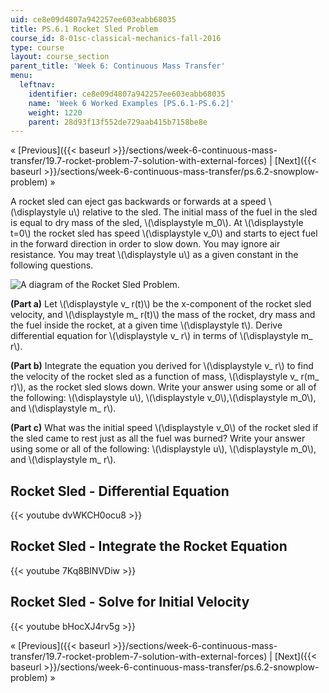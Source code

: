 ```yaml
---
uid: ce8e09d4807a942257ee603eabb68035
title: PS.6.1 Rocket Sled Problem
course_id: 8-01sc-classical-mechanics-fall-2016
type: course
layout: course_section
parent_title: 'Week 6: Continuous Mass Transfer'
menu:
  leftnav:
    identifier: ce8e09d4807a942257ee603eabb68035
    name: 'Week 6 Worked Examples [PS.6.1-PS.6.2]'
    weight: 1220
    parent: 28d93f13f552de729aab415b7158be8e
---
```


« [Previous]({{< baseurl >}}/sections/week-6-continuous-mass-transfer/19.7-rocket-problem-7-solution-with-external-forces) | [Next]({{< baseurl >}}/sections/week-6-continuous-mass-transfer/ps.6.2-snowplow-problem) »

A rocket sled can eject gas backwards or forwards at a speed \\(\\displaystyle u\\) relative to the sled. The initial mass of the fuel in the sled is equal to dry mass of the sled, \\(\\displaystyle m\_0\\). At \\(\\displaystyle t=0\\) the rocket sled has speed \\(\\displaystyle v\_0\\) and starts to eject fuel in the forward direction in order to slow down. You may ignore air resistance. You may treat \\(\\displaystyle u\\) as a given constant in the following questions.

![A diagram of the Rocket Sled Problem.](https://open-learning-course-data-production.s3.amazonaws.com/8-01sc-classical-mechanics-fall-2016/13ada4c5e938ee9670f4a78034edabb0_ls06_01.svg)

**(Part a)** Let \\(\\displaystyle v\_ r(t)\\) be the x-component of the rocket sled velocity, and \\(\\displaystyle m\_ r(t)\\) the mass of the rocket, dry mass and the fuel inside the rocket, at a given time \\(\\displaystyle t\\). Derive differential equation for \\(\\displaystyle v\_ r\\) in terms of \\(\\displaystyle m\_ r\\).

**(Part b)** Integrate the equation you derived for \\(\\displaystyle v\_ r\\) to find the velocity of the rocket sled as a function of mass, \\(\\displaystyle v\_ r(m\_ r)\\), as the rocket sled slows down. Write your answer using some or all of the following: \\(\\displaystyle u\\), \\(\\displaystyle v\_0\\),\\(\\displaystyle m\_0\\), and \\(\\displaystyle m\_ r\\).

**(Part c)** What was the initial speed \\(\\displaystyle v\_0\\) of the rocket sled if the sled came to rest just as all the fuel was burned? Write your answer using some or all of the following: \\(\\displaystyle u\\), \\(\\displaystyle m\_0\\), and \\(\\displaystyle m\_ r\\).

Rocket Sled - Differential Equation
-----------------------------------

{{< youtube dvWKCH0ocu8 >}}

Rocket Sled - Integrate the Rocket Equation
-------------------------------------------

{{< youtube 7Kq8BINVDiw >}}

Rocket Sled - Solve for Initial Velocity
----------------------------------------

{{< youtube bHocXJ4rv5g >}}

« [Previous]({{< baseurl >}}/sections/week-6-continuous-mass-transfer/19.7-rocket-problem-7-solution-with-external-forces) | [Next]({{< baseurl >}}/sections/week-6-continuous-mass-transfer/ps.6.2-snowplow-problem) »